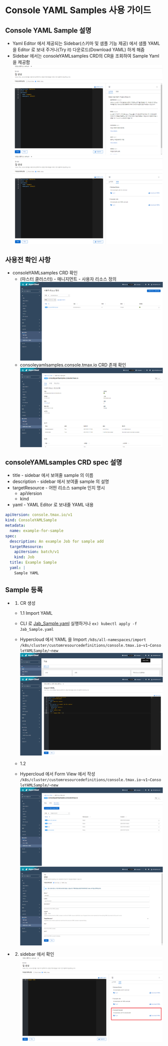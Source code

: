
# Console YAML Samples 사용 가이드

## Console YAML Sample 설명
* Yaml Editor 에서 제공되는 Sidebar(스키마 및 샘플 기능 제공) 에서 샘플 YAML 을 Editor 로 보내 주거나(Try it) 다운로드(Download YAML) 하게 해줌
* Sidebar 에서는 consoleYAMLsamples CRD의 CR을 조회하여 Sample Yaml 을 제공함
![image](figure/1.Sidebar_Schema.png)
![image](figure/2.Sidebar_Sample.png)

## 사용전 확인 사항
* consoleYAMLsamples CRD 확인
  * (마스터 클러스터) - 매니지먼트 - 사용자 리소스 정의
![image](figure/3.consoleYAMLsamples_CRD.png)
  * consoleyamlsamples.console.tmax.io CRD 존재 확인
![image](figure/4.consoleYAMLsamples_CRD_Detail.png)

## consoleYAMLsamples CRD spec 설명

* title - sidebar 에서 보여줄 sample 의 이름
* description - sidebar 에서 보여줄 sample 의 설명
* targetResource - 어떤 리소스 sample 인지 명시
  * apiVersion
  * kind
* yaml - YAML Editor 로 보내줄 YAML 내용


```yaml
apiVersion: console.tmax.io/v1
kind: ConsoleYAMLSample
metadata:
  name: example-for-sample
spec:
  description: An example Job for sample add
  targetResource:
    apiVersion: batch/v1
    kind: Job
  title: Example Sample
  yaml: |
    Sample YAML
```


## Sample 등록
* 1. CR 생성
  * 1.1 Import YAML
   * CLI 로 [Jab_Sample.yaml](yaml/Jab_Sample.yaml) 실행하거나 `ex) kubectl apply -f Jab_Sample.yaml`
   * Hypercloud 에서 YAML 을 Import
  `/k8s/all-namespaces/import`
  `/k8s/cluster/customresourcedefinitions/console.tmax.io~v1~ConsoleYAMLSample/~new`
![image](figure/5.import_YAML.png)
![image](figure/6.import_YAML_example.png)

  * 1.2 
   * Hypercloud 에서 Form View 에서 작성
  `/k8s/cluster/customresourcedefinitions/console.tmax.io~v1~ConsoleYAMLSample/~new`
![image](figure/7.consoleYAMLsamples_CRD_List.png)
![image](figure/8.consoleYAMLsamples_CRD_Create.png)
  
* 2. sidebar 에서 확인
![image](figure/9.consoleYAMLsamples_Check.png)
